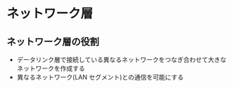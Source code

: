 # ネットワーク層

## ネットワーク層の役割

- データリンク層で接続している異なるネットワークをつなぎ合わせて大きなネットワークを作成する
- 異なるネットワーク(LAN セグメント)との通信を可能にする
